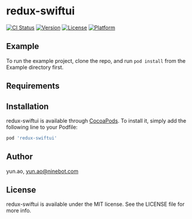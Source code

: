 # redux-swiftui

[![CI Status](https://img.shields.io/travis/yun.ao/redux-swiftui.svg?style=flat)](https://travis-ci.org/yun.ao/redux-swiftui)
[![Version](https://img.shields.io/cocoapods/v/redux-swiftui.svg?style=flat)](https://cocoapods.org/pods/redux-swiftui)
[![License](https://img.shields.io/cocoapods/l/redux-swiftui.svg?style=flat)](https://cocoapods.org/pods/redux-swiftui)
[![Platform](https://img.shields.io/cocoapods/p/redux-swiftui.svg?style=flat)](https://cocoapods.org/pods/redux-swiftui)

## Example

To run the example project, clone the repo, and run `pod install` from the Example directory first.

## Requirements

## Installation

redux-swiftui is available through [CocoaPods](https://cocoapods.org). To install
it, simply add the following line to your Podfile:

```ruby
pod 'redux-swiftui'
```

## Author

yun.ao, yun.ao@ninebot.com

## License

redux-swiftui is available under the MIT license. See the LICENSE file for more info.
